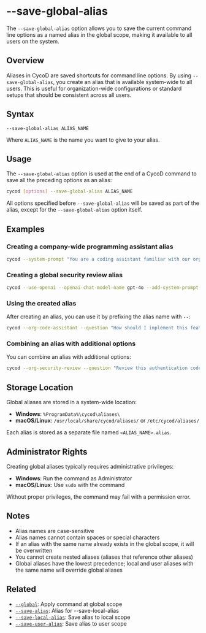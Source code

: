 # --save-global-alias

The `--save-global-alias` option allows you to save the current command line options as a named alias in the global scope, making it available to all users on the system.

## Overview

Aliases in CycoD are saved shortcuts for command line options. By using `--save-global-alias`, you create an alias that is available system-wide to all users. This is useful for organization-wide configurations or standard setups that should be consistent across all users.

## Syntax

```
--save-global-alias ALIAS_NAME
```

Where `ALIAS_NAME` is the name you want to give to your alias.

## Usage

The `--save-global-alias` option is used at the end of a CycoD command to save all the preceding options as an alias:

```bash
cycod [options] --save-global-alias ALIAS_NAME
```

All options specified before `--save-global-alias` will be saved as part of the alias, except for the `--save-global-alias` option itself.

## Examples

### Creating a company-wide programming assistant alias

```bash
cycod --system-prompt "You are a coding assistant familiar with our organization's coding standards." --save-global-alias org-code-assistant
```

### Creating a global security review alias

```bash
cycod --use-openai --openai-chat-model-name gpt-4o --add-system-prompt "Always consider security implications. Follow our organization's security best practices." --save-global-alias org-security-review
```

### Using the created alias

After creating an alias, you can use it by prefixing the alias name with `--`:

```bash
cycod --org-code-assistant --question "How should I implement this feature according to our standards?"
```

### Combining an alias with additional options

You can combine an alias with additional options:

```bash
cycod --org-security-review --question "Review this authentication code" --output-trajectory security-review.md
```

## Storage Location

Global aliases are stored in a system-wide location:

- **Windows**: `%ProgramData%\cycod\aliases\`
- **macOS/Linux**: `/usr/local/share/cycod/aliases/` or `/etc/cycod/aliases/`

Each alias is stored as a separate file named `<ALIAS_NAME>.alias`.

## Administrator Rights

Creating global aliases typically requires administrative privileges:

- **Windows**: Run the command as Administrator
- **macOS/Linux**: Use `sudo` with the command

Without proper privileges, the command may fail with a permission error.

## Notes

- Alias names are case-sensitive
- Alias names cannot contain spaces or special characters
- If an alias with the same name already exists in the global scope, it will be overwritten
- You cannot create nested aliases (aliases that reference other aliases)
- Global aliases have the lowest precedence; local and user aliases with the same name will override global aliases

## Related

- [`--global`](/reference/cycod/options/global.md): Apply command at global scope
- [`--save-alias`](/reference/cycod/options/save-alias.md): Alias for --save-local-alias
- [`--save-local-alias`](/reference/cycod/options/save-local-alias.md): Save alias to local scope
- [`--save-user-alias`](/reference/cycod/options/save-user-alias.md): Save alias to user scope